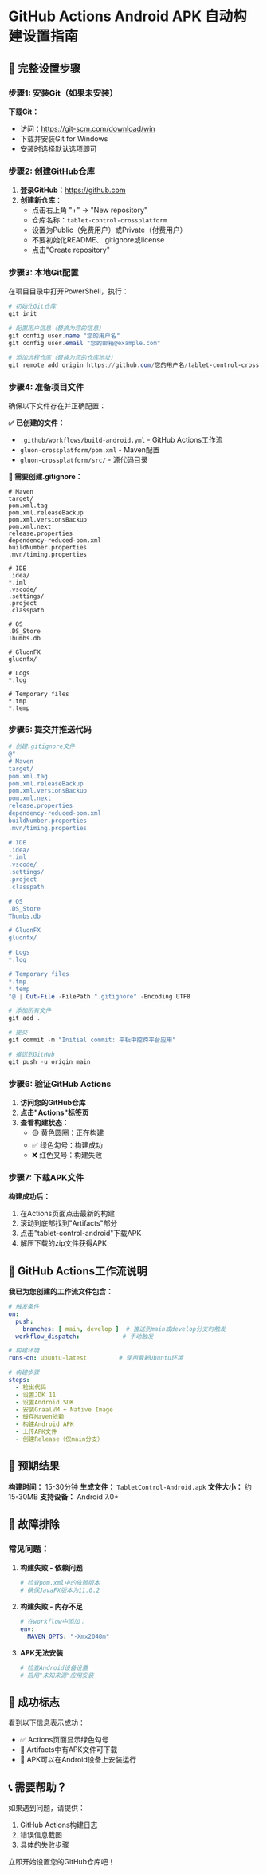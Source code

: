 # GitHub Actions Android APK 自动构建设置指南

## 🎯 **完整设置步骤**

### **步骤1: 安装Git（如果未安装）**

**下载Git：**
- 访问：https://git-scm.com/download/win
- 下载并安装Git for Windows
- 安装时选择默认选项即可

### **步骤2: 创建GitHub仓库**

1. **登录GitHub**：https://github.com
2. **创建新仓库**：
   - 点击右上角 "+" → "New repository"
   - 仓库名称：`tablet-control-crossplatform`
   - 设置为Public（免费用户）或Private（付费用户）
   - 不要初始化README、.gitignore或license
   - 点击"Create repository"

### **步骤3: 本地Git配置**

在项目目录中打开PowerShell，执行：

```powershell
# 初始化Git仓库
git init

# 配置用户信息（替换为您的信息）
git config user.name "您的用户名"
git config user.email "您的邮箱@example.com"

# 添加远程仓库（替换为您的仓库地址）
git remote add origin https://github.com/您的用户名/tablet-control-crossplatform.git
```

### **步骤4: 准备项目文件**

确保以下文件存在并正确配置：

**✅ 已创建的文件：**
- `.github/workflows/build-android.yml` - GitHub Actions工作流
- `gluon-crossplatform/pom.xml` - Maven配置
- `gluon-crossplatform/src/` - 源代码目录

**📝 需要创建.gitignore：**
```gitignore
# Maven
target/
pom.xml.tag
pom.xml.releaseBackup
pom.xml.versionsBackup
pom.xml.next
release.properties
dependency-reduced-pom.xml
buildNumber.properties
.mvn/timing.properties

# IDE
.idea/
*.iml
.vscode/
.settings/
.project
.classpath

# OS
.DS_Store
Thumbs.db

# GluonFX
gluonfx/

# Logs
*.log

# Temporary files
*.tmp
*.temp
```

### **步骤5: 提交并推送代码**

```powershell
# 创建.gitignore文件
@"
# Maven
target/
pom.xml.tag
pom.xml.releaseBackup
pom.xml.versionsBackup
pom.xml.next
release.properties
dependency-reduced-pom.xml
buildNumber.properties
.mvn/timing.properties

# IDE
.idea/
*.iml
.vscode/
.settings/
.project
.classpath

# OS
.DS_Store
Thumbs.db

# GluonFX
gluonfx/

# Logs
*.log

# Temporary files
*.tmp
*.temp
"@ | Out-File -FilePath ".gitignore" -Encoding UTF8

# 添加所有文件
git add .

# 提交
git commit -m "Initial commit: 平板中控跨平台应用"

# 推送到GitHub
git push -u origin main
```

### **步骤6: 验证GitHub Actions**

1. **访问您的GitHub仓库**
2. **点击"Actions"标签页**
3. **查看构建状态**：
   - 🟡 黄色圆圈：正在构建
   - ✅ 绿色勾号：构建成功
   - ❌ 红色叉号：构建失败

### **步骤7: 下载APK文件**

**构建成功后：**
1. 在Actions页面点击最新的构建
2. 滚动到底部找到"Artifacts"部分
3. 点击"tablet-control-android"下载APK
4. 解压下载的zip文件获得APK

## 🔧 **GitHub Actions工作流说明**

**我已为您创建的工作流文件包含：**

```yaml
# 触发条件
on:
  push:
    branches: [ main, develop ]  # 推送到main或develop分支时触发
  workflow_dispatch:            # 手动触发

# 构建环境
runs-on: ubuntu-latest         # 使用最新Ubuntu环境

# 构建步骤
steps:
  - 检出代码
  - 设置JDK 11
  - 设置Android SDK
  - 安装GraalVM + Native Image
  - 缓存Maven依赖
  - 构建Android APK
  - 上传APK文件
  - 创建Release（仅main分支）
```

## 📱 **预期结果**

**构建时间：** 15-30分钟
**生成文件：** `TabletControl-Android.apk`
**文件大小：** 约15-30MB
**支持设备：** Android 7.0+

## 🚨 **故障排除**

### **常见问题：**

1. **构建失败 - 依赖问题**
   ```bash
   # 检查pom.xml中的依赖版本
   # 确保JavaFX版本为11.0.2
   ```

2. **构建失败 - 内存不足**
   ```yaml
   # 在workflow中添加：
   env:
     MAVEN_OPTS: "-Xmx2048m"
   ```

3. **APK无法安装**
   ```bash
   # 检查Android设备设置
   # 启用"未知来源"应用安装
   ```

## 🎉 **成功标志**

看到以下信息表示成功：
- ✅ Actions页面显示绿色勾号
- 📱 Artifacts中有APK文件可下载
- 🚀 APK可以在Android设备上安装运行

## 📞 **需要帮助？**

如果遇到问题，请提供：
1. GitHub Actions构建日志
2. 错误信息截图
3. 具体的失败步骤

立即开始设置您的GitHub仓库吧！
